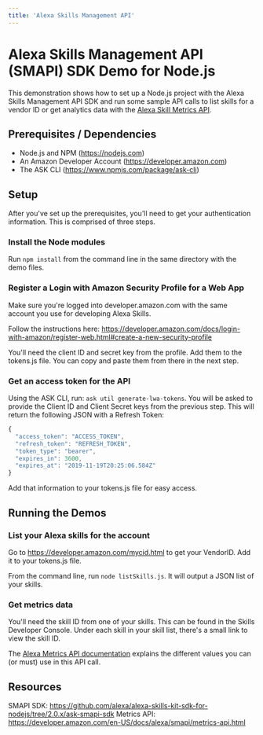 ```yaml
---
title: 'Alexa Skills Management API'
---
```


# Alexa Skills Management API (SMAPI) SDK Demo for Node.js 
This demonstration shows how to set up a Node.js project with the Alexa Skills Management API SDK and run some sample API calls to list skills for a vendor ID or get analytics data with the [Alexa Skill Metrics API](https://developer.amazon.com/en-US/docs/alexa/smapi/metrics-api.html/). 

## Prerequisites / Dependencies
* Node.js and NPM (https://nodejs.com)
* An Amazon Developer Account (https://developer.amazon.com)
* The ASK CLI (https://www.npmjs.com/package/ask-cli)

## Setup
After you've set up the prerequisites, you'll need to get your authentication information. This is comprised of three steps.

### Install the Node modules

Run `npm install` from the command line in the same directory with the demo files.

### Register a Login with Amazon Security Profile for a Web App

Make sure you're logged into developer.amazon.com with the same account you use for developing Alexa Skills.

Follow the instructions here: https://developer.amazon.com/docs/login-with-amazon/register-web.html#create-a-new-security-profile

You'll need the client ID and secret key from the profile. Add them to the tokens.js file. You can copy and paste them from there in the next step. 

### Get an access token for the API

Using the ASK CLI, run: `ask util generate-lwa-tokens`. You will be asked to provide the Client ID and Client Secret keys from the previous step. This will return the following JSON with a Refresh Token:
```javascript
{
  "access_token": "ACCESS_TOKEN",
  "refresh_token": "REFRESH_TOKEN",
  "token_type": "bearer",
  "expires_in": 3600,
  "expires_at": "2019-11-19T20:25:06.584Z"
}
```

Add that information to your tokens.js file for easy access.

## Running the Demos

### List your Alexa skills for the account

Go to https://developer.amazon.com/mycid.html to get your VendorID. Add it to your tokens.js file.

From the command line, run `node listSkills.js`. It will output a JSON list of your skills.

### Get metrics data

You'll need the skill ID from one of your skills. This can be found in the Skills Developer Console. Under each skill in your skill list, there's a small link to view the skill ID.

The [Alexa Metrics API documentation](https://developer.amazon.com/en-US/docs/alexa/smapi/metrics-api.html/) explains the different values you can (or must) use in this API call.

## Resources

SMAPI SDK: https://github.com/alexa/alexa-skills-kit-sdk-for-nodejs/tree/2.0.x/ask-smapi-sdk
Metrics API: https://developer.amazon.com/en-US/docs/alexa/smapi/metrics-api.html
